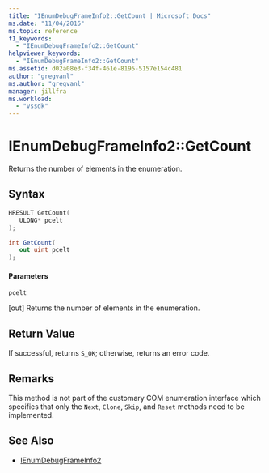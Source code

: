 ```yaml
---
title: "IEnumDebugFrameInfo2::GetCount | Microsoft Docs"
ms.date: "11/04/2016"
ms.topic: reference
f1_keywords:
  - "IEnumDebugFrameInfo2::GetCount"
helpviewer_keywords:
  - "IEnumDebugFrameInfo2::GetCount"
ms.assetid: d02a08e3-f34f-461e-8195-5157e154c481
author: "gregvanl"
ms.author: "gregvanl"
manager: jillfra
ms.workload:
  - "vssdk"
---
```

# IEnumDebugFrameInfo2::GetCount
Returns the number of elements in the enumeration.

## Syntax

```cpp
HRESULT GetCount(
   ULONG* pcelt
);
```

```csharp
int GetCount(
   out uint pcelt
);
```

#### Parameters
 `pcelt`

 [out] Returns the number of elements in the enumeration.

## Return Value
 If successful, returns `S_OK`; otherwise, returns an error code.

## Remarks
 This method is not part of the customary COM enumeration interface which specifies that only the `Next`, `Clone`, `Skip`, and `Reset` methods need to be implemented.

## See Also
- [IEnumDebugFrameInfo2](../../../extensibility/debugger/reference/ienumdebugframeinfo2.md)
